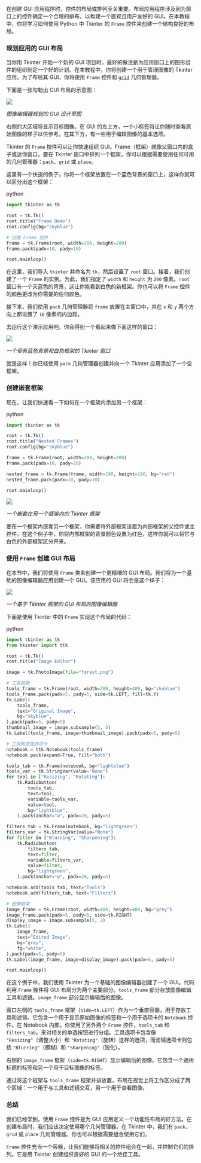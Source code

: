 

在创建 GUI 应用程序时，控件的布局或排列至关重要。布局应用程序涉及到为窗口上的控件确定一个合理的排布，以构建一个直观且用户友好的 GUI。在本教程中，你将学习如何使用 Python 中 Tkinter 的 `Frame` 控件来创建一个结构良好的布局。

### 规划应用的 GUI 布局

当你用 Tkinter 开始一个新的 GUI 项目时，最好的做法是为应用窗口上的图形组件的组织制定一个好的计划。在本教程中，你将创建一个用于管理图像的 Tkinter 应用。为了布局其 GUI，你将使用 `Frame` 控件和 [`grid`](https://www.pythonguis.com/tutorials/create-ui-with-tkinter-grid-layout-manager/) 几何管理器。

下面是一张勾勒出 GUI 布局的示意图：

![](assets/GUI_Layout.png)

*图像编辑器规划的 GUI 设计草图*

右侧的大区域将显示目标图像。在 GUI 的左上方，一个小标签将让你随时查看原始图像的样子以供参考。在其下方，有一些用于编辑图像的基本选项。

Tkinter 的 `Frame` 控件可以让你快速组织 GUI。Frame（框架）就像父窗口内的盒子或迷你窗口。要在 Tkinter 窗口中排列一个框架，你可以根据需要使用任何可用的几何管理器：`pack`、`grid` 或 `place`。

这里有一个快速的例子，你将一个框架放置在一个蓝色背景的窗口上，这样你就可以区分出这个框架：

python
```python
import tkinter as tk

root = tk.Tk()
root.title("Frame Demo")
root.config(bg="skyblue")

# 创建 Frame 控件
frame = tk.Frame(root, width=200, height=200)
frame.pack(padx=10, pady=10)

root.mainloop()
```

在这里，我们导入 `tkinter` 并命名为 `tk`，然后设置了 `root` 窗口。接着，我们创建了一个 `Frame` 的实例。为此，我们指定了 `width` 和 `height` 为 `200` 像素。`root` 窗口有一个天蓝色的背景，这让你能看到白色的新框架。你也可以将 `Frame` 控件的颜色更改为你需要的任何颜色。

接下来，我们使用 `pack` 几何管理器将 `frame` 放置在主窗口中，并在 `x` 和 `y` 两个方向上都设置了 `10` 像素的内边距。

去运行这个演示应用吧。你会得到一个看起来像下面这样的窗口：

![](assets/frame-demo-tkinter.png)

*一个带有蓝色背景和白色框架的 Tkinter 窗口*

就是这样！你已经使用 `pack` 几何管理器创建并向一个 Tkinter 应用添加了一个空框架。

### 创建嵌套框架

现在，让我们快速看一下如何在一个框架内添加另一个框架：

python
```python
import tkinter as tk

root = tk.Tk()
root.title("Nested Frames")
root.config(bg="skyblue")

frame = tk.Frame(root, width=200, height=200)
frame.pack(padx=10, pady=10)

nested_frame = tk.Frame(frame, width=190, height=190, bg="red")
nested_frame.pack(padx=10, pady=10)

root.mainloop()
```

![](assets/nested-frames-tkinter.png)

*一个嵌套在另一个框架内的 Tkinter 框架*

要在一个框架内嵌套另一个框架，你需要将外部框架设置为内部框架的父控件或主控件。在这个例子中，你将内部框架的背景颜色设置为红色，这样你就可以将它与白色的外部框架区分开来。

### 使用 `Frame` 创建 GUI 布局

在本节中，我们将使用 `Frame` 类来创建一个更精细的 GUI 布局。我们将为一个基础的图像编辑器应用创建一个 GUI。该应用的 GUI 将会是这个样子：

![](assets/image-editor-gui-layout-tkinter.png)

*一个基于 Tkinter 框架的 GUI 布局的图像编辑器*

下面是使用 Tkinter 中的 `Frame` 实现这个布局的代码：

python
```python
import tkinter as tk
from tkinter import ttk

root = tk.Tk()
root.title("Image Editor")

image = tk.PhotoImage(file="forest.png")

# 工具框架
tools_frame = tk.Frame(root, width=200, height=400, bg="skyblue")
tools_frame.pack(padx=5, pady=5, side=tk.LEFT, fill=tk.Y)
tk.Label(
    tools_frame,
    text="Original Image",
    bg="skyblue",
).pack(padx=5, pady=5)
thumbnail_image = image.subsample(5, 5)
tk.Label(tools_frame, image=thumbnail_image).pack(padx=5, pady=5)

# 工具和滤镜选项卡
notebook = ttk.Notebook(tools_frame)
notebook.pack(expand=True, fill="both")

tools_tab = tk.Frame(notebook, bg="lightblue")
tools_var = tk.StringVar(value="None")
for tool in ["Resizing", "Rotating"]:
    tk.Radiobutton(
        tools_tab,
        text=tool,
        variable=tools_var,
        value=tool,
        bg="lightblue",
    ).pack(anchor="w", padx=20, pady=5)

filters_tab = tk.Frame(notebook, bg="lightgreen")
filters_var = tk.StringVar(value="None")
for filter in ["Blurring", "Sharpening"]:
    tk.Radiobutton(
        filters_tab,
        text=filter,
        variable=filters_var,
        value=filter,
        bg="lightgreen",
    ).pack(anchor="w", padx=20, pady=5)

notebook.add(tools_tab, text="Tools")
notebook.add(filters_tab, text="Filters")

# 图像框架
image_frame = tk.Frame(root, width=400, height=400, bg="grey")
image_frame.pack(padx=5, pady=5, side=tk.RIGHT)
display_image = image.subsample(2, 2)
tk.Label(
    image_frame,
    text="Edited Image",
    bg="grey",
    fg="white",
).pack(padx=5, pady=5)
tk.Label(image_frame, image=display_image).pack(padx=5, pady=5)

root.mainloop()
```

在这个例子中，我们使用 Tkinter 为一个基础的图像编辑器创建了一个 GUI。代码利用 `Frame` 控件将 GUI 布局分为两个主要部分。`tools_frame` 部分存放图像编辑工具和滤镜。`image_frame` 部分显示编辑后的图像。

窗口左侧的 `tools_frame` 框架（`side=tk.LEFT`）作为一个垂直容器，用于存放工具和滤镜。它包含一个用于显示原始图像的标签和一个用于选项卡的 `Notebook` 控件。在 Notebook 内部，你使用了另外两个 `Frame` 控件，`tools_tab` 和 `filters_tab`，来对相关的单选按钮进行分组。工具选项卡包含像 `"Resizing"`（调整大小）和 `"Rotating"`（旋转）这样的选项，而滤镜选项卡则包括 `"Blurring"`（模糊）和 `"Sharpening"`（锐化）。

右侧的 `image_frame` 框架（`side=tk.RIGHT`）显示编辑后的图像。它包含一个通用标题的标签和另一个用于目标图像的标签。

通过将这个框架与 `tools_frame` 框架并排放置，布局在视觉上将工作区分成了两个区域：一个用于与工具和滤镜交互，另一个用于查看图像。

### 总结

我们已经学到，使用 `Frame` 控件是为 GUI 应用定义一个功能性布局的好方法。在创建布局时，我们应该决定使用哪个几何管理器。在 Tkinter 中，我们有 `pack`、`grid` 或 `place` 几何管理器。你也可以根据需要组合使用它们。

`Frame` 控件充当一个容器，让我们能够将相关的控件组合在一起，并控制它们的排列。它是用 Tkinter 创建组织良好的 GUI 的一个绝佳工具。